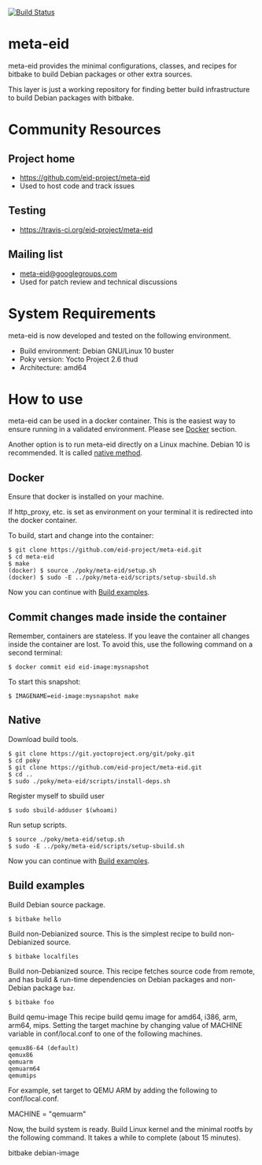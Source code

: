 [![Build Status](https://travis-ci.org/eid-project/meta-eid.svg?branch=master)](https://travis-ci.org/eid-project/meta-eid)

meta-eid
========

meta-eid provides the minimal configurations, classes, and recipes
for bitbake to build Debian packages or other extra sources.

This layer is just a working repository for finding better build
infrastructure to build Debian packages with bitbake.

Community Resources
===================

Project home
------------

* https://github.com/eid-project/meta-eid
* Used to host code and track issues

Testing
-------

* https://travis-ci.org/eid-project/meta-eid

Mailing list
------------

* meta-eid@googlegroups.com
* Used for patch review and technical discussions

System Requirements
===================

meta-eid is now developed and tested on the following environment.

* Build environment: Debian GNU/Linux 10 buster
* Poky version: Yocto Project 2.6 thud
* Architecture: amd64

How to use
==========

meta-eid can be used in a docker container.
This is the easiest way to ensure running in a validated environment.
Please see [Docker](#Docker) section.

Another option is to run meta-eid directly on a Linux machine.
Debian 10 is recommended. It is called [native method](#native).

Docker
------

Ensure that docker is installed on your machine.

If http\_proxy, etc. is set as environment on your terminal it is
redirected into the docker container.

To build, start and change into the container:

    $ git clone https://github.com/eid-project/meta-eid.git
    $ cd meta-eid
    $ make
    (docker) $ source ./poky/meta-eid/setup.sh
    (docker) $ sudo -E ../poky/meta-eid/scripts/setup-sbuild.sh

Now you can continue with [Build examples](#build-examples).

Commit changes made inside the container
----------------------------------------

Remember, containers are stateless.
If you leave the container all changes inside the container are lost.
To avoid this, use the following command on a second terminal:

    $ docker commit eid eid-image:mysnapshot

To start this snapshot:

    $ IMAGENAME=eid-image:mysnapshot make

Native
------

Download build tools.

    $ git clone https://git.yoctoproject.org/git/poky.git
    $ cd poky
    $ git clone https://github.com/eid-project/meta-eid.git
    $ cd ..
    $ sudo ./poky/meta-eid/scripts/install-deps.sh

Register myself to sbuild user

    $ sudo sbuild-adduser $(whoami)

Run setup scripts.

    $ source ./poky/meta-eid/setup.sh
    $ sudo -E ../poky/meta-eid/scripts/setup-sbuild.sh

Now you can continue with [Build examples](#build-examples).

Build examples
--------------

Build Debian source package.

    $ bitbake hello

Build non-Debianized source.
This is the simplest recipe to build non-Debianized source.

    $ bitbake localfiles

Build non-Debianized source.
This recipe fetches source code from remote, and has
build & run-time dependencies on Debian packages and non-Debian package `baz`.

    $ bitbake foo

Build qemu-image
This recipe build qemu image for amd64, i386, arm, arm64, mips.
Setting the target machine by changing value of  MACHINE variable in conf/local.conf to one of the following machines.

    qemux86-64 (default)
    qemux86
    qemuarm
    qemuarm64
    qemumips

For example, set target to QEMU ARM by adding the following to conf/local.conf.

MACHINE = "qemuarm"

Now, the build system is ready. Build Linux kernel and the minimal rootfs by the following command. It takes a while to complete (about 15 minutes).

bitbake debian-image
